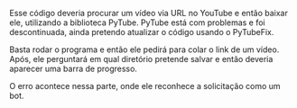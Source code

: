 Esse código deveria procurar um vídeo via URL no YouTube e então baixar ele, utilizando a biblioteca PyTube. 
PyTube está com problemas e foi descontinuada, ainda pretendo atualizar o código usando o PyTubeFix. 

Basta rodar o programa e então ele pedirá para colar o link de um vídeo. 
Após, ele perguntará em qual diretório pretende salvar e então deveria aparecer uma barra de progresso. 

O erro acontece nessa parte, onde ele reconhece a solicitação como um bot. 
